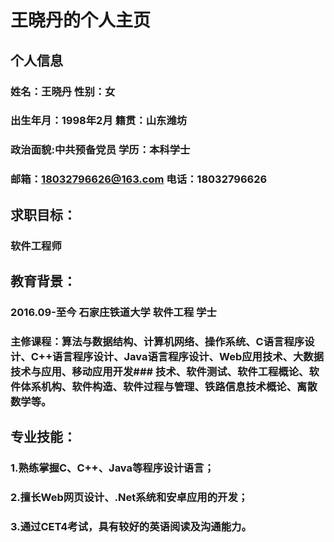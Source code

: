 # 王晓丹的个人主页


## 个人信息
### 姓名：王晓丹                    性别：女
### 出生年月：1998年2月             籍贯：山东潍坊
### 政治面貌:中共预备党员            学历：本科学士
### 邮箱：18032796626@163.com       电话：18032796626

## 求职目标：
### 软件工程师

## 教育背景：
### 2016.09-至今       石家庄铁道大学         软件工程            学士
### 主修课程：算法与数据结构、计算机网络、操作系统、C语言程序设计、C++语言程序设计、Java语言程序设计、Web应用技术、大数据技术与应用、移动应用开发### 技术、软件测试、软件工程概论、软件体系机构、软件构造、软件过程与管理、铁路信息技术概论、离散数学等。                         

## 专业技能：
### 1.熟练掌握C、C++、Java等程序设计语言；
### 2.擅长Web网页设计、.Net系统和安卓应用的开发；
### 3.通过CET4考试，具有较好的英语阅读及沟通能力。

